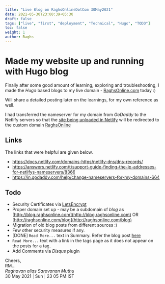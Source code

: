 ```yaml
---
title: "Live Blog on RaghsOnlineDotCom 30May2021"
date: 2021-05-30T23:00:39+05:30
draft: false
tags: ["live", "first", "deployment", "Technical", "Hugo", "TODO"]
toc: false
weight: 1
author: Raghs
---
```


# Made my website up and running with Hugo blog

Finally after some good amount of learning, exploring and troubleshooting, I made the *Hugo* based blogs
to my live domain - [RaghsOnline.com](raghsonline.com) today :)

Will share a detailed posting later on the learnings, for my own reference as well. 

<!--more-->

I had transferred the nameserver for my domain from *GoDaddy* to the Netlify servers so that the [site being uploaded
in Netlify](https://raghsonline.netlify.app/) will be redirected to the custom domain [RaghsOnline](http://www.raghsOnline.com)

## Links 

The links that were helpful are given below. 

* https://docs.netlify.com/domains-https/netlify-dns/dns-records/
* https://answers.netlify.com/t/support-guide-finding-the-ip-addresses-for-netlifys-nameservers/8366
* https://in.godaddy.com/help/change-nameservers-for-my-domains-664


## Todo 

 * Security Certificates via [LetsEncrypt](https://letsencrypt.org/)
 * Proper domain set up - may be a subdomain of *blog* as [http://blog.raghsonline.com](http://blog.raghsonline.com) OR [http://raghsonline.com/blog](http://raghsonline.com/blog)
 * Migration of old blog posts from different sources :) 
 * Few other security measures if any.
 * [DONE] `Read More...` text in Summary. Refer the blog post [here](/posts/test/hugo/read-more-link-in-summary/)
 * `Read More...` text with a link in the tags page as it does not appear on the posts for a tag.
 * Add Comments via *Disqus* plugin 
  
Cheers,\
RM...\
_Raghavan alias Saravanan Muthu_\
30 May 2021 | Sun | 23 05 PM IST
